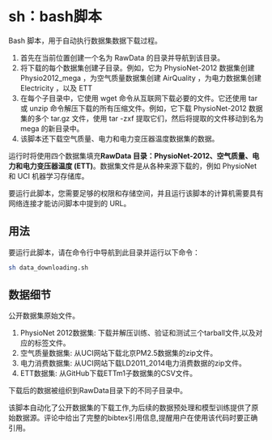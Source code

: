 # sh：bash脚本

Bash 脚本，用于自动执行数据集数据下载过程。

1. 首先在当前位置创建一个名为 RawData 的目录并导航到该目录。
2. 将下载的每个数据集创建子目录。例如，它为 PhysioNet-2012 数据集创建 Physio2012_mega ，为空气质量数据集创建 AirQuality ，为电力数据集创建 Electricity ，以及 ETT
3. 在每个子目录中，它使用 wget 命令从互联网下载必要的文件。它还使用 tar 或 unzip 命令解压下载的所有压缩文件。例如，它下载 PhysioNet-2012 数据集的多个 tar.gz 文件，使用 tar -zxf 提取它们，然后将提取的文件移动到名为 mega 的新目录中。
4. 该脚本还下载空气质量、电力和电力变压器温度数据集的数据。

运行时将使用四个数据集填充**RawData 目录：PhysioNet-2012、空气质量、电力和电力变压器温度 (ETT)**。数据集文件是从各种来源下载的，例如 PhysioNet 和 UCI 机器学习存储库。

要运行此脚本，您需要足够的权限和存储空间，并且运行该脚本的计算机需要具有网络连接才能访问脚本中提到的 URL。

## 用法

要运行此脚本，请在命令行中导航到此目录并运行以下命令：

```bash
sh data_downloading.sh
```

## 数据细节

公开数据集原始文件。

1. PhysioNet 2012数据集: 下载并解压训练、验证和测试三个tarball文件,以及对应的标签文件。
2. 空气质量数据集: 从UCI网站下载北京PM2.5数据集的zip文件。
3. 电力消费数据集: 从UCI网站下载LD2011_2014电力消费数据的zip文件。
4. ETT数据集: 从GitHub下载ETTm1子数据集的CSV文件。

下载后的数据被组织到RawData目录下的不同子目录中。

该脚本自动化了公开数据集的下载工作,为后续的数据预处理和模型训练提供了原始数据源。评论中给出了完整的bibtex引用信息,提醒用户在使用该代码时要正确引用。
